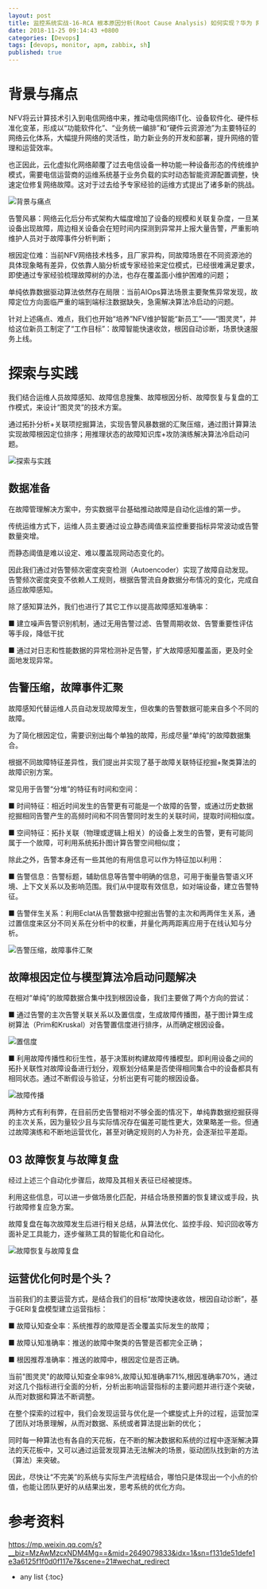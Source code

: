 ```yaml
---
layout: post
title: 监控系统实战-16-RCA 根本原因分析(Root Cause Analysis) 如何实现？华为 网络云根因智荐的探索与实践
date: 2018-11-25 09:14:43 +0800
categories: [Devops]
tags: [devops, monitor, apm, zabbix, sh]
published: true
---
```



# 背景与痛点

NFV将云计算技术引入到电信网络中来，推动电信网络IT化、设备软件化、硬件标准化变革，形成以“功能软件化”、“业务统一编排”和“硬件云资源池”为主要特征的网络云化体系，大幅提升网络的灵活性，助力新业务的开发和部署，提升网络的管理和运营效率。

也正因此，云化虚拟化网络颠覆了过去电信设备一种功能一种设备形态的传统维护模式，需要电信运营商的运维系统基于业务负载的实时动态智能资源配置调整，快速定位修复网络故障。这对于过去给予专家经验的运维方式提出了诸多新的挑战。

![背景与痛点](https://mmbiz.qpic.cn/mmbiz_png/twP8SciaMcuh7KV737vTzK1ke2rWv6vSOWqo2ekAUKOAdPwyQB1AKq636NfQLWN8pImpgwEicmj0kgPh687NhkIg/640?wx_fmt=png&tp=webp&wxfrom=5&wx_lazy=1&wx_co=1)

告警风暴：网络云化后分布式架构大幅度增加了设备的规模和关联复杂度，一旦某设备出现故障，周边相关设备会在短时间内探测到异常并上报大量告警，严重影响维护人员对于故障事件分析判断；

根因定位难：当前NFV网络技术栈多，且厂家异构，同故障场景在不同资源池的具体现象略有差异，仅依靠人脑分析或专家经验来定位模式，已经很难满足要求，即使通过专家经验梳理故障树的办法，也存在覆盖面小维护困难的问题；

单纯依靠数据驱动算法依然存在局限：当前AIOps算法场景主要聚焦异常发现，故障定位方向面临严重的端到端标注数据缺失，急需解决算法冷启动的问题。

针对上述痛点、难点，我们也开始“培养”NFV维护智能“新员工”——“图灵灵”，并给这位新员工制定了“工作目标”：故障智能快速收敛，根因自动诊断，场景快速服务上线。

# 探索与实践

我们结合运维人员故障感知、故障信息搜集、故障根因分析、故障恢复与复盘的工作模式，来设计“图灵灵”的技术方案。

通过拓扑分析+关联项挖掘算法，实现告警风暴数据的汇聚压缩，通过图计算算法实现故障根因定位排序；用推理状态的故障知识库+攻防演练解决算法冷启动问题。

![探索与实践](https://mmbiz.qpic.cn/mmbiz_png/twP8SciaMcuh7KV737vTzK1ke2rWv6vSOcMibVKxjq31L3iagKwjqx3rClET2NDGkOgGEMYqnMe5ajYiaMu9wBCG5g/640?wx_fmt=png&tp=webp&wxfrom=5&wx_lazy=1&wx_co=1)

## 数据准备

在故障管理解决方案中，夯实数据平台基础推动故障是自动化运维的第一步。

传统运维方式下，运维人员主要通过设立静态阈值来监控重要指标异常波动或告警数量突增。

而静态阈值是难以设定、难以覆盖现网动态变化的。

因此我们通过对告警频次密度突变检测（Autoencoder）实现了故障自动发现。告警频次密度突变不依赖人工规则，根据告警流自身数据分布情况的变化，完成自适应故障感知。

除了感知算法外，我们也进行了其它工作以提高故障感知准确率：

■ 建立噪声告警识别机制，通过无用告警过滤、告警周期收敛、告警重要性评估等手段，降低干扰

■ 通过对日志和性能数据的异常检测补足告警，扩大故障感知覆盖面，更及时全面地发现异常。

## 告警压缩，故障事件汇聚

故障感知代替运维人员自动发现故障发生，但收集的告警数据可能来自多个不同的故障。

为了简化根因定位，需要识别出每个单独的故障，形成尽量“单纯”的故障数据集合。

根据不同故障特征差异性，我们提出并实现了基于故障关联特征挖掘+聚类算法的故障识别方案。

常见用于告警“分堆”的特征有时间和空间：

■ 时间特征：相近时间发生的告警更有可能是一个故障的告警，或通过历史数据挖掘相同告警产生的高频时间和不同告警同时发生的关联时间，提取时间相似度。

■ 空间特征：拓扑关联（物理或逻辑上相关）的设备上发生的告警，更有可能同属于一个故障，可利用系统拓扑图计算告警空间相似度；

除此之外，告警本身还有一些其他的有用信息可以作为特征加以利用：

■ 告警信息：告警标题，辅助信息等告警中明确的信息，可用于衡量告警语义环境、上下文关系以及影响范围。我们从中提取有效信息，如对端设备，建立告警特征。

■ 告警伴生关系：利用Eclat从告警数据中挖掘出告警的主次和两两伴生关系，通过置信度来区分不同关系在分析中的权重，并量化两两距离应用于在线认知与分析。

![告警压缩，故障事件汇聚](https://mmbiz.qpic.cn/mmbiz_png/twP8SciaMcuh7KV737vTzK1ke2rWv6vSOK9rZyzbMT3xBgFrsnGDXPXGibTV5xic9TL14PCMVTh3pR6mq7wss5Syw/640?wx_fmt=png&tp=webp&wxfrom=5&wx_lazy=1&wx_co=1)

## 故障根因定位与模型算法冷启动问题解决

在相对“单纯”的故障数据合集中找到根因设备，我们主要做了两个方向的尝试：

■ 通过告警的主次告警关联关系以及置信度，生成故障传播图，基于图计算生成树算法（Prim和Kruskal）对告警置信度进行排序，从而确定根因设备。

![置信度](https://mmbiz.qpic.cn/mmbiz_png/twP8SciaMcuh7KV737vTzK1ke2rWv6vSOql3RWGqKMqZ33YUUP9RowQOWVRwrZhlzbfNE7fOwdc7KVB9LnrmaOA/640?wx_fmt=png&tp=webp&wxfrom=5&wx_lazy=1&wx_co=1)

■ 利用故障传播性和衍生性，基于决策树构建故障传播模型。即利用设备之间的拓扑关联性对故障设备进行划分，观察划分结果是否使得相同集合中的设备都具有相同状态。通过不断假设与验证，分析出更有可能的根因设备。

![故障传播](https://mmbiz.qpic.cn/mmbiz_png/twP8SciaMcuh7KV737vTzK1ke2rWv6vSOysibsHIsM8nVliaQdoxTucibJOiaDcbZwZgoyBhrIicplhfsrw6txQcwoxQ/640?wx_fmt=png&tp=webp&wxfrom=5&wx_lazy=1&wx_co=1)

两种方式有利有弊，在目前历史告警相对不够全面的情况下，单纯靠数据挖掘获得的主次关系，因为量较少且与实际情况存在偏差可能性更大，效果略差一些。但通过故障演练和不断地运营优化，甚至对确定规则的人为补充，会逐渐拉平差距。

## 03 故障恢复与故障复盘

经过上述三个自动化步骤后，故障及其相关表征已经被提炼。

利用这些信息，可以进一步做场景化匹配，并结合场景预置的恢复建议或手段，执行故障修复应急方案。

故障复盘在每次故障发生后进行相关总结，从算法优化、监控手段、知识回收等方面补足工具能力，逐步催熟工具的智能化和自动化。

![故障恢复与故障复盘](https://mmbiz.qpic.cn/mmbiz_png/twP8SciaMcuh7KV737vTzK1ke2rWv6vSOuTHEry3TYcvoicdtfFD48f5iaNzxVYZJRmxf3qTasHG55BrquHRPG20A/640?wx_fmt=png&tp=webp&wxfrom=5&wx_lazy=1&wx_co=1)

## 运营优化何时是个头？

当前我们的主要运营方式，是结合我们的目标“故障快速收敛，根因自动诊断”，基于GERI复盘模型建立运营指标：

■ 故障认知查全率：系统推荐的故障是否全覆盖实际发生的故障；

■ 故障认知准确率：推送的故障中聚类的告警是否都完全正确；

■ 根因推荐准确率：推送的故障中，根因定位是否正确。

当前"图灵灵"的故障认知查全率98%,故障认知准确率71%,根因准确率70%，通过对这几个指标进行全面的分析，分析出影响运营指标的主要问题并进行逐个突破，从而对数据和算法不断调整。

在整个探索的过程中，我们会发现运营与优化是一个螺旋式上升的过程，运营加深了团队对场景理解，从而对数据、系统或者算法提出新的优化；

同时每一种算法也有各自的天花板，在不断的解决数据和系统的过程中逐渐解决算法的天花板中，又可以通过运营发现算法无法解决的场景，驱动团队找到新的方法（算法）来突破。

因此，尽快让“不完美”的系统与实际生产流程结合，哪怕只是体现出一个小点的价值，也能让团队更好的从结果出发，思考系统的优化方向。

# 参考资料

https://mp.weixin.qq.com/s?__biz=MzAwMzcxNDM4Mg==&mid=2649079833&idx=1&sn=f131de51defe1e3a6125f1f0d0f117e7&scene=21#wechat_redirect

* any list
{:toc}